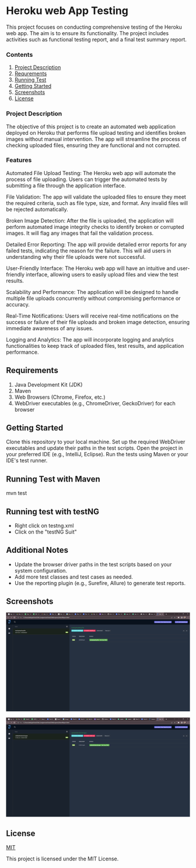 
# Heroku web App Testing

This project focuses on conducting comprehensive testing of the Heroku web app. The aim is to ensure its functionality. The project includes activities such as  functional testing report, and a final test summary report.

### Contents

1. [Project Description](#project-description)
2. [Requrements](#Requirements)
3. [Running Test](#Running-test-with-testNG)
4. [Getting Started](#Getting-Started)
5. [Screenshots](#Screenshots)
6. [License](#license)

### Project Description
The objective of this project is to create an automated web application deployed on Heroku that performs file upload testing and identifies broken images without manual intervention. The app will streamline the process of checking uploaded files, ensuring they are functional and not corrupted.



### Features

Automated File Upload Testing: The Heroku web app will automate the process of file uploading. Users can trigger the automated tests by submitting a file through the application interface.

File Validation: The app will validate the uploaded files to ensure they meet the required criteria, such as file type, size, and format. Any invalid files will be rejected automatically.

Broken Image Detection: After the file is uploaded, the application will perform automated image integrity checks to identify broken or corrupted images. It will flag any images that fail the validation process.

Detailed Error Reporting: The app will provide detailed error reports for any failed tests, indicating the reason for the failure. This will aid users in understanding why their file uploads were not successful.

User-Friendly Interface: The Heroku web app will have an intuitive and user-friendly interface, allowing users to easily upload files and view the test results.

Scalability and Performance: The application will be designed to handle multiple file uploads concurrently without compromising performance or accuracy.

Real-Time Notifications: Users will receive real-time notifications on the success or failure of their file uploads and broken image detection, ensuring immediate awareness of any issues.

Logging and Analytics: The app will incorporate logging and analytics functionalities to keep track of uploaded files, test results, and application performance.


## Requirements


1. Java Development Kit (JDK) 
2. Maven 
3. Web Browsers (Chrome, Firefox, etc.)
4. WebDriver executables (e.g., ChromeDriver, GeckoDriver) for each browser


## Getting Started

Clone this repository to your local machine.
Set up the required WebDriver executables and update their paths in the test scripts.
Open the project in your preferred IDE (e.g., IntelliJ, Eclipse).
Run the tests using Maven or your IDE's test runner.

## Running Test with Maven
mvn test

## Running test with testNG

* Right click on testng.xml
* Click on the "testNG Suit"

## Additional Notes
* Update the browser driver paths in the test scripts based on your system configuration.
* Add more test classes and test cases as needed.
* Use the reporting plugin (e.g., Surefire, Allure) to generate test reports.





## Screenshots

![App Screenshot](https://github.com/Amitaryan9906/Hack2Skill-Assignment/blob/master/Automation%20Report%20-%20Google%20Chrome%2019-07-2023%2017_05_48.png?raw=true)

![App Screenshot](https://github.com/Amitaryan9906/Hack2Skill-Assignment/blob/master/Automation%20Report%20-%20Google%20Chrome%2019-07-2023%2017_11_18.png?raw=true)



## License

[MIT](https://choosealicense.com/licenses/mit/)

This project is licensed under the MIT License.